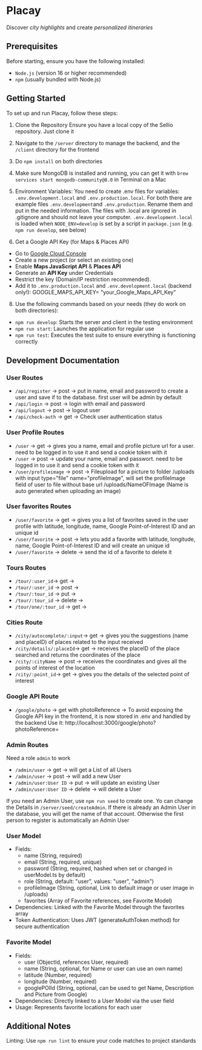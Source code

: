 # Placay

Discover *city highlights* and create *personalized itineraries*

## Prerequisites
Before starting, ensure you have the following installed:
* `Node.js` (version 16 or higher recommended)
* `npm` (usually bundled with Node.js)

## Getting Started
To set up and run Placay, follow these steps:

1. Clone the Repository
Ensure you have a local copy of the Sellio repository. Just clone it

2. Navigate to the `/server` directory to manage the backend, and the `/client` directory for the frontend

3. Do `npm install` on both directories

4. Make sure MongoDB is installed and running, you can get it with `brew services start mongodb-community@8.0` in Terminal on a Mac

5. Environment Variables:
  You need to create .env files for variables: `.env.development.local` and `.env.production.local`. For both there are example files `.env.development`and `.env.production`. Rename them and put in the needed information. The files with .local are ignored in .gitignore and should not leave your computer. `.env.development.local` is loaded when `NODE_ENV=develop` is set by a script in `package.json` (e.g. `npm run develop`, see below)

6. Get a Google API Key (for Maps & Places API)
- Go to [Google Cloud Console](https://console.cloud.google.com/apis/dashboard)
- Create a new project (or select an existing one)
- Enable **Maps JavaScript API** & **Places API**
- Generate an **API Key** under Credentials
- Restrict the key (Domain/IP restriction recommended).
- Add it to `.env.production.local` and `.env.development.local` (backend only!): GOOGLE_MAPS_API_KEY= "your_Google_Maps_API_Key"

8. Use the following commands based on your needs (they do work on both directories):
- `npm run develop`: Starts the server and client in the testing environment
- `npm run start`: Launches the application for regular use
- `npm run test`: Executes the test suite to ensure everything is functioning correctly

## Development Documentation

### User Routes
* `/api/register` -> post -> put in name, email and password to create a user and save if to the database. first user will be admin by default
* `/api/login` -> post -> login with email and password
* `/api/logout` -> post -> logout user
* `/api/check-auth` -> get -> Check user authentication status

### User Profile Routes
* `/user` -> get -> gives you a name, email and profile picture url for a user. need to be logged in to use it and send a cookie token with it
* `/user` -> post -> update your name, email and passwort. need to be logged in to use it and send a cookie token with it
* `/user/profileimage` -> post -> Fileupload for a picture to folder /uploads with input type="file" name="profileImage", will set the profileImage field of user to file without base url /uploads/NameOFImage (Name is auto generated when uploading an image)

### User favorites Routes
* `/user/favorite` -> get -> gives you a list of favorites saved in the user profile with latitude, longitude, name, Google Point-of-Interest ID and an unique id
* `/user/favorite` -> post -> lets you add a favorite with latitude, longitude, name, Google Point-of-Interest ID and will create an unique id
* `/user/favorite` -> delete -> send the id of a favorite to delete it

### Tours Routes
* `/tour/:user_id`-> get ->
* `/tour/:user_id` -> post ->
* `/tour/:tour_id` -> put ->
* `/tour/:tour_id` -> delete ->
* `/tour/one/:tour_id` -> get ->

### Cities Route
* `/city/autocomplete/:input`-> get -> gives you the suggestions (name and placeID) of places related to the input received
* `/city/details/:placeId`-> get -> receives the placeID of the place searched and returns the coordinates of the place
* `/city/:cityName` -> post -> receives the coordinates and gives all the points of interest of the location
* `/city/:point_id`-> get -> gives you the details of the selected point of interest


### Google API Route
* `/google/photo` -> get with photoReference -> To avoid exposing the Google API key in the frontend, it is now stored in .env and handled by the backend
Use it: http://localhost:3000/google/photo?photoReference=

### Admin Routes
Need a role `admin` to work
* `/admin/user` -> get -> will get a List of all Users
* `/admin/user` -> post -> will add a new User
* `/admin/user:User ID` -> put -> will update an existing User
* `/admin/user:User ID` -> delete -> will delete a User

If you need an Admin User, use `npm run seed` to create one. Yo can change the Details in `/server/seed/createAdmin`. If there is already an Admin User in the database, you will get the name of that account. Otherwise the first person to register is automatically an Admin User

### User Model
* Fields:
  * name (String, required)
  * email (String, required, unique)
  * password (String, required, hashed when set or changed in userModel.ts by default)
  * role (String, default: "user", values: "user", "admin")
  * profileImage (String, optional, Link to default image or user image in /uploads)
  * favorites (Array of Favorite references, see Favorite Model)
* Dependencies:
  Linked with the Favorite Model through the favorites array
* Token Authentication:
  Uses JWT (generateAuthToken method) for secure authentication

### Favorite Model
* Fields:
  * user (ObjectId, references User, required)
  * name (String, optional, for Name or user can use an own name)
  * latitude (Number, required)
  * longitude (Number, required)
  * googlePOIId (String, optional, can be used to get Name, Description and Picture from Google)
* Dependencies:
  Directly linked to a User Model via the user field
* Usage:
  Represents favorite locations for each user

## Additional Notes
Linting: Use `npm run lint` to ensure your code matches to project standards